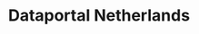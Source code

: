---
schema: default
title: Dataportal Netherlands
organization: Dutch Government
notes: first words
resources:
  - name: Dataportal
    url: 'http://www.nationaalgeoregister.nl'
    format: html
  - name: CKAN API
    url: 'https://data.overheid.nl/api'
    format: api
license: ''
category:
  - Catalogues
---